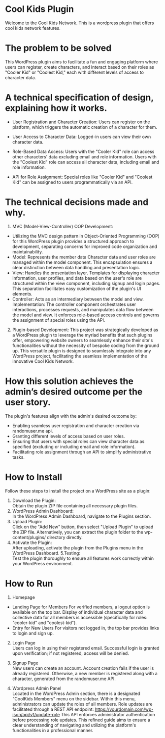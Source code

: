 # Cool Kids Plugin
Welcome to the Cool Kids Network.
This is a wordpress plugin that offers cool kids network features.

# The problem to be solved
This WordPress plugin aims to facilitate a fun and engaging platform where users can register, create characters, and interact based on their roles as "Cooler Kid" or "Coolest Kid," each with different levels of access to character data.

# A technical specification of design, explaining how it works.
- User Registration and Character Creation:
Users can register on the platform, which triggers the automatic creation of a character for them.

- User Access to Character Data:
Logged-in users can view their own character data.

- Role-Based Data Access:
Users with the "Cooler Kid" role can access other characters' data excluding email and role information.
Users with the "Coolest Kid" role can access all character data, including email and role information.

- API for Role Assignment:
Special roles like "Cooler Kid" and "Coolest Kid" can be assigned to users programmatically via an API.

# The technical decisions made and why.
1. MVC (Model-View-Controller) OOP Development:
- Utilizing the MVC design pattern in Object-Oriented Programming (OOP) for this WordPress plugin provides a structured approach to development, separating concerns for improved code organization and maintainability.
- Model: Represents the member data
Character data and user roles are managed within the model component. This encapsulation ensures a clear distinction between data handling and presentation logic.
- View: Handles the presentation layer.
Templates for displaying character information, user profiles, and data based on the user's role are structured within the view component, including signup and login pages. This separation facilitates easy customization of the plugin's UI elements.
- Controller: Acts as an intermediary between the model and view.
Implementation: The controller component orchestrates user interactions, processes requests, and manipulates data flow between the model and view. It enforces role-based access controls and governs the assignment of special roles using the API.

2. Plugin-based Development:
   This project was strategically developed as a WordPress plugin to leverage the myriad benefits that such plugins offer, empowering website owners to seamlessly enhance their site's functionalities without the necessity of bespoke coding from the ground up. This versatile plugin is designed to seamlessly integrate into any WordPress project, facilitating the seamless implementation of the innovative Cool Kids Network.

# How this solution achieves the admin’s desired outcome per the user story.
The plugin's features align with the admin's desired outcome by:
- Enabling seamless user registration and character creation via randomuser.me api.
- Granting different levels of access based on user roles.
- Ensuring that users with special roles can view character data as specified (excluding or including email and role information).
- Facilitating role assignment through an API to simplify administrative tasks.


# How to Install
Follow these steps to install the project on a WordPress site as a plugin:
1. Download the Plugin:<BR>
Obtain the plugin ZIP file containing all necessary plugin files.
2. WordPress Admin Dashboard:<BR>
In the WordPress Admin Dashboard, navigate to the Plugins section.
3. Upload Plugin:<BR>
Click on the "Add New" button, then select "Upload Plugin" to upload the ZIP file. Alternatively, you can extract the plugin folder to the wp-content/plugins/ directory directly.
4. Activate the Plugin:<BR>
After uploading, activate the plugin from the Plugins menu in the WordPress Dashboard.
5.Testing:<BR>
Test the plugin thoroughly to ensure all features work correctly within your WordPress environment.

# How to Run
1. Homepage<BR>
- Landing Page for Members
For verified members, a logout option is available on the top bar.
Display of individual character data and collective data for all members is accessible (specifically for roles: "cooler-kid" and "coolest-kid").
- Entry for New Users
For visitors not logged in, the top bar provides links to login and sign up.

2. Login Page<BR>
Users can log in using their registered email.
Successful login is granted upon verification; if not registered, access will be denied.

3. Signup Page<BR>
New users can create an account.
Account creation fails if the user is already registered. Otherwise, a new member is registered along with a character, generated from the randomuser.me API.

4. Wordpress Admin Panel<BR>
Located in the WordPress Admin section, there is a designated "CoolKids Members" menu on the sidebar.
Within this menu, administrators can update the roles of all members.
Role updates are facilitated through a REST API endpoint:
https://yourdomain.com/wp-json/api/v1/update-role
This API enforces administrator authentication before processing role updates.
This refined guide aims to ensure a clear understanding of navigating and utilizing the platform's functionalities in a professional manner.
